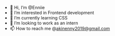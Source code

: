 - 👋 Hi, I’m @Enniie
- 👀 I’m interested in Frontend development 
- 🌱 I’m currently learning CSS
- 💞️ I’m looking to work as an intern
- 📫 How to reach me @akinenny2019@gmail.com

<!---
Enniie/Enniie is a ✨ special ✨ repository because its `README.md` (this file) appears on your GitHub profile.
You can click the Preview link to take a look at your changes.
--->
